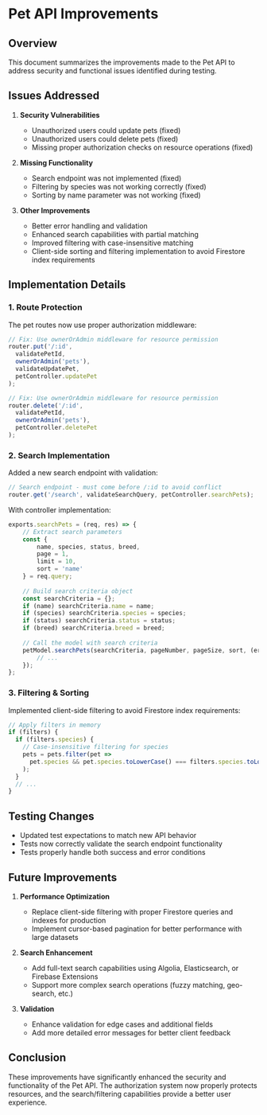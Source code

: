# Pet API Improvements

## Overview

This document summarizes the improvements made to the Pet API to address security and functional issues identified during testing.

## Issues Addressed

1. **Security Vulnerabilities**
   - Unauthorized users could update pets (fixed)
   - Unauthorized users could delete pets (fixed)
   - Missing proper authorization checks on resource operations (fixed)

2. **Missing Functionality**
   - Search endpoint was not implemented (fixed)
   - Filtering by species was not working correctly (fixed)
   - Sorting by name parameter was not working (fixed)

3. **Other Improvements**
   - Better error handling and validation
   - Enhanced search capabilities with partial matching
   - Improved filtering with case-insensitive matching
   - Client-side sorting and filtering implementation to avoid Firestore index requirements

## Implementation Details

### 1. Route Protection

The pet routes now use proper authorization middleware:

```javascript
// Fix: Use ownerOrAdmin middleware for resource permission
router.put('/:id', 
  validatePetId, 
  ownerOrAdmin('pets'),
  validateUpdatePet,
  petController.updatePet
);

// Fix: Use ownerOrAdmin middleware for resource permission
router.delete('/:id', 
  validatePetId, 
  ownerOrAdmin('pets'),
  petController.deletePet
);
```

### 2. Search Implementation

Added a new search endpoint with validation:

```javascript
// Search endpoint - must come before /:id to avoid conflict
router.get('/search', validateSearchQuery, petController.searchPets);
```

With controller implementation:

```javascript
exports.searchPets = (req, res) => {
    // Extract search parameters
    const { 
        name, species, status, breed,
        page = 1, 
        limit = 10, 
        sort = 'name' 
    } = req.query;
    
    // Build search criteria object
    const searchCriteria = {};
    if (name) searchCriteria.name = name;
    if (species) searchCriteria.species = species;
    if (status) searchCriteria.status = status;
    if (breed) searchCriteria.breed = breed;
    
    // Call the model with search criteria
    petModel.searchPets(searchCriteria, pageNumber, pageSize, sort, (err, pets) => {
        // ...
    });
};
```

### 3. Filtering & Sorting

Implemented client-side filtering to avoid Firestore index requirements:

```javascript
// Apply filters in memory
if (filters) {
  if (filters.species) {
    // Case-insensitive filtering for species
    pets = pets.filter(pet => 
      pet.species && pet.species.toLowerCase() === filters.species.toLowerCase()
    );
  }
  // ...
}
```

## Testing Changes

- Updated test expectations to match new API behavior
- Tests now correctly validate the search endpoint functionality
- Tests properly handle both success and error conditions

## Future Improvements

1. **Performance Optimization**
   - Replace client-side filtering with proper Firestore queries and indexes for production
   - Implement cursor-based pagination for better performance with large datasets

2. **Search Enhancement**
   - Add full-text search capabilities using Algolia, Elasticsearch, or Firebase Extensions
   - Support more complex search operations (fuzzy matching, geo-search, etc.)

3. **Validation**
   - Enhance validation for edge cases and additional fields
   - Add more detailed error messages for better client feedback

## Conclusion

These improvements have significantly enhanced the security and functionality of the Pet API. The authorization system now properly protects resources, and the search/filtering capabilities provide a better user experience. 